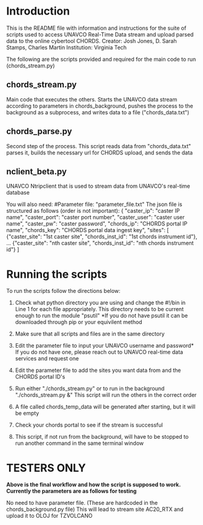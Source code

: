 # Introduction

This is the README file with information and instructions for the suite of scripts used to access UNAVCO Real-Time Data stream and upload parsed data to the online cybertool CHORDS.
Creator: Josh Jones, D. Sarah Stamps, Charles Martin
Institution: Virginia Tech

The following are the scripts provided and required for the main code to run (chords_stream.py)

## chords_stream.py
Main code that executes the others. Starts the UNAVCO data stream according to parameters in chords_background, pushes the process to the background as a subprocess, and writes data to a file ("chords_data.txt")

## chords_parse.py
Second step of the process. This script reads data from "chords_data.txt" parses it, builds the necessary url for CHORDS upload, and sends the data

## nclient_beta.py
UNAVCO Ntripclient that is used to stream data from UNAVCO's real-time database

You will also need:
#Parameter file: "parameter_file.txt"
The json file is structured as follows (order is not important):
{
  "caster_ip":   "caster IP name",
  "caster_port": "caster port number",
  "caster_user": "caster user name",
  "caster_pw":   "caster password",
  "chords_ip":   "CHORDS portal IP name",
  "chords_key":  "CHORDS portal data ingest key",
  "sites": [
    {"caster_site": "1st caster site", "chords_inst_id": "1st chords instrument id"},
    ...
    {"caster_site": "nth caster site", "chords_inst_id": "nth chords instrument id"}
  ] 


# Running the scripts
To run the scripts follow the directions below:

1. Check what python directory you are using and change the #!/bin in Line 1 for each file appropriately. 
This directory needs to be current enough to run the module "psutil"
*If you do not have psutil it can be downloaded through pip or your equivilent method

2. Make sure that all scripts and files are in the same directory

3. Edit the parameter file to input your UNAVCO username and password*
If you do not have one, please reach out to UNAVCO real-time data services and request one

4. Edit the parameter file to add the sites you want data from and the CHORDS portal ID's

5. Run either "./chords_stream.py" or to run in the background "./chords_stream.py &"
This script will run the others in the correct order

6. A file called chords_temp_data will be generated after starting, but it will be empty

7. Check your chords portal to see if the stream is successful

8. This script, if not run from the background, will have to be stopped to run another command in the same terminal window 

# TESTERS ONLY

**Above is the final workflow and how the script is supposed to work. Currently the parameters are as follows for testing**

No need to have parameter file. (These are hardcoded in the chords_background.py file)
This will lead to stream site AC20_RTX and upload it to OLOJ for TZVOLCANO


